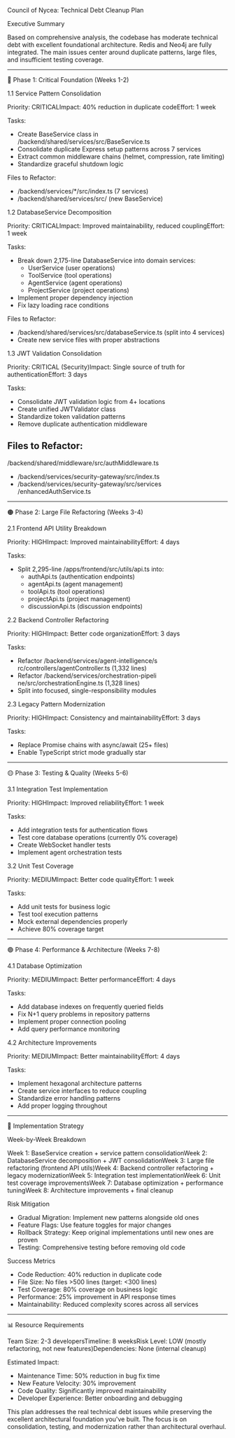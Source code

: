 Council of Nycea: Technical Debt Cleanup Plan

  Executive Summary

  Based on comprehensive analysis, the codebase has
   moderate technical debt with excellent
  foundational architecture. Redis and Neo4j are
  fully integrated. The main issues center around
  duplicate patterns, large files, and insufficient
   testing coverage.

  ---
  🔴 Phase 1: Critical Foundation (Weeks 1-2)

  1.1 Service Pattern Consolidation

  Priority: CRITICALImpact: 40% reduction in
  duplicate codeEffort: 1 week

  Tasks:
  - Create BaseService class in
  /backend/shared/services/src/BaseService.ts
  - Consolidate duplicate Express setup patterns
  across 7 services
  - Extract common middleware chains (helmet,
  compression, rate limiting)
  - Standardize graceful shutdown logic

  Files to Refactor:
  - /backend/services/*/src/index.ts (7 services)
  - /backend/shared/services/src/ (new BaseService)

  1.2 DatabaseService Decomposition

  Priority: CRITICALImpact: Improved
  maintainability, reduced couplingEffort: 1 week

  Tasks:
  - Break down 2,175-line DatabaseService into
  domain services:
    - UserService (user operations)
    - ToolService (tool operations)
    - AgentService (agent operations)
    - ProjectService (project operations)
  - Implement proper dependency injection
  - Fix lazy loading race conditions

  Files to Refactor:
  - /backend/shared/services/src/databaseService.ts
   (split into 4 services)
  - Create new service files with proper
  abstractions

  1.3 JWT Validation Consolidation

  Priority: CRITICAL (Security)Impact: Single
  source of truth for authenticationEffort: 3 days


  Tasks:
  - Consolidate JWT validation logic from 4+
  locations
  - Create unified JWTValidator class
  - Standardize token validation patterns
  - Remove duplicate authentication middleware

  Files to Refactor:
  -
  /backend/shared/middleware/src/authMiddleware.ts
  - /backend/services/security-gateway/src/index.ts
  - /backend/services/security-gateway/src/services
  /enhancedAuthService.ts

  ---
  🟠 Phase 2: Large File Refactoring (Weeks 3-4)

  2.1 Frontend API Utility Breakdown

  Priority: HIGHImpact: Improved
  maintainabilityEffort: 4 days

  Tasks:
  - Split 2,295-line
  /apps/frontend/src/utils/api.ts into:
    - authApi.ts (authentication endpoints)
    - agentApi.ts (agent management)
    - toolApi.ts (tool operations)
    - projectApi.ts (project management)
    - discussionApi.ts (discussion endpoints)

  2.2 Backend Controller Refactoring

  Priority: HIGHImpact: Better code
  organizationEffort: 3 days

  Tasks:
  - Refactor /backend/services/agent-intelligence/s
  rc/controllers/agentController.ts (1,332 lines)
  - Refactor /backend/services/orchestration-pipeli
  ne/src/orchestrationEngine.ts (1,328 lines)
  - Split into focused, single-responsibility
  modules

  2.3 Legacy Pattern Modernization

  Priority: HIGHImpact: Consistency and
  maintainabilityEffort: 3 days

  Tasks:
  - Replace Promise chains with async/await (25+
  files)
  - Enable TypeScript strict mode gradually
star

  ---
  🟡 Phase 3: Testing & Quality (Weeks 5-6)

  3.1 Integration Test Implementation

  Priority: HIGHImpact: Improved reliabilityEffort:
   1 week

  Tasks:
  - Add integration tests for authentication flows
  - Test core database operations (currently 0%
  coverage)
  - Create WebSocket handler tests
  - Implement agent orchestration tests

  3.2 Unit Test Coverage

  Priority: MEDIUMImpact: Better code
  qualityEffort: 1 week

  Tasks:
  - Add unit tests for business logic
  - Test tool execution patterns
  - Mock external dependencies properly
  - Achieve 80% coverage target

  ---
  🟢 Phase 4: Performance & Architecture (Weeks
  7-8)

  4.1 Database Optimization

  Priority: MEDIUMImpact: Better performanceEffort:
   4 days

  Tasks:
  - Add database indexes on frequently queried
  fields
  - Fix N+1 query problems in repository patterns
  - Implement proper connection pooling
  - Add query performance monitoring

  4.2 Architecture Improvements

  Priority: MEDIUMImpact: Better
  maintainabilityEffort: 4 days

  Tasks:
  - Implement hexagonal architecture patterns
  - Create service interfaces to reduce coupling
  - Standardize error handling patterns
  - Add proper logging throughout

  ---
  🔧 Implementation Strategy

  Week-by-Week Breakdown

  Week 1: BaseService creation + service pattern
  consolidationWeek 2: DatabaseService
  decomposition + JWT consolidationWeek 3: Large
  file refactoring (frontend API utils)Week 4:
  Backend controller refactoring + legacy
  modernizationWeek 5: Integration test
  implementationWeek 6: Unit test coverage
  improvementsWeek 7: Database optimization +
  performance tuningWeek 8: Architecture
  improvements + final cleanup

  Risk Mitigation

  - Gradual Migration: Implement new patterns
  alongside old ones
  - Feature Flags: Use feature toggles for major
  changes
  - Rollback Strategy: Keep original
  implementations until new ones are proven
  - Testing: Comprehensive testing before removing
  old code

  Success Metrics

  - Code Reduction: 40% reduction in duplicate code
  - File Size: No files >500 lines (target: <300
  lines)
  - Test Coverage: 80% coverage on business logic
  - Performance: 25% improvement in API response
  times
  - Maintainability: Reduced complexity scores
  across all services

  ---
  📊 Resource Requirements

  Team Size: 2-3 developersTimeline: 8 weeksRisk
  Level: LOW (mostly refactoring, not new
  features)Dependencies: None (internal cleanup)

  Estimated Impact:
  - Maintenance Time: 50% reduction in bug fix time
  - New Feature Velocity: 30% improvement
  - Code Quality: Significantly improved
  maintainability
  - Developer Experience: Better onboarding and
  debugging

  This plan addresses the real technical debt
  issues while preserving the excellent
  architectural foundation you've built. The focus
  is on consolidation, testing, and modernization
  rather than architectural overhaul.